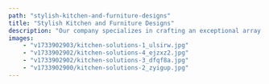 ```yaml
---
path: "stylish-kitchen-and-furniture-designs"
title: "Stylish Kitchen and Furniture Designs"
description: "Our company specializes in crafting an exceptional array of kitchen designs and interior furnishings. We distinguish ourselves through exclusive partnerships with premier Turkish and Italian brands, curating sophisticated lighting, wallpapers, and accessories that elevate our product specifications to the highest standards of product quality and design."
images:
    - "v1733902903/kitchen-solutions-1_ulsirw.jpg"
    - "v1733902902/kitchen-solutions-4_ejzxz2.jpg"
    - "v1733902902/kitchen-solutions-3_dfqf8a.jpg"
    - "v1733902900/kitchen-solutions-2_zyigup.jpg"
---
```

